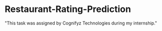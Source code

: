 # Restaurant-Rating-Prediction
"This task was assigned by Cognifyz Technologies during my internship."
